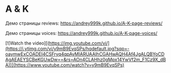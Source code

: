 # A & K

Демо страницы reviews: https://andrey999k.github.io/A-K-page-reviews/  
  
Демо страницы voices: https://andrey999k.github.io/A-K-page-voices/  

[![Watch the video][(https://img.youtube.com/vi/](https://i.ytimg.com/vi/y9mB9EvqSPs/hqdefault.jpg?sqp=-oaymwExCOADEI4CSFryq4qpAyMIARUAAIhCGAHwAQH4Af4JgALQBYoCDAgAEAEYSCBeKGUwDw==&rs=AOn4CLAHhz0gMpx14YwVf2m_F1Cz9X_dBA))](https://www.youtube.com/watch?v=y9mB9EvqSPs)
